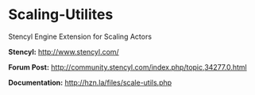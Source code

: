 Scaling-Utilites
================

Stencyl Engine Extension for Scaling Actors

__Stencyl:__ http://www.stencyl.com/

__Forum Post:__ http://community.stencyl.com/index.php/topic,34277.0.html

__Documentation:__ http://hzn.la/files/scale-utils.php